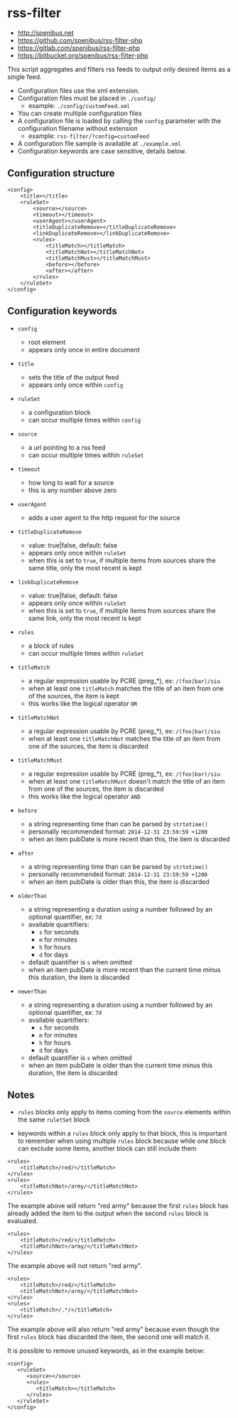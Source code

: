 rss-filter
==========


 - http://spenibus.net
 - https://github.com/spenibus/rss-filter-php
 - https://gitlab.com/spenibus/rss-filter-php
 - https://bitbucket.org/spenibus/rss-filter-php


This script aggregates and filters rss feeds to output only desired items as a
single feed.


-  Configuration files use the xml extension.
-  Configuration files must be placed in `./config/`
   -  example: `./config/customFeed.xml`
-  You can create multiple configuration files
-  A configuration file is loaded by calling the `config` parameter with the
   configuration filename without extension
   -  example: `rss-filter/?config=customFeed`
-  A configuration file sample is available at `./example.xml`
-  Configuration keywords are case sensitive, details below.


Configuration structure
-----------------------


````
<config>
    <title></title>
    <ruleSet>
        <source></source>
        <timeout></timeout>
        <userAgent></userAgent>
        <titleDuplicateRemove></titleDuplicateRemove>
        <linkDuplicateRemove></linkDuplicateRemove>
        <rules>
            <titleMatch></titleMatch>
            <titleMatchNot></titleMatchNot>
            <titleMatchMust></titleMatchMust>
            <before></before>
            <after></after>
        </rules>
    </ruleSet>
</config>
````


Configuration keywords
----------------------


 - `config`
   - root element
   - appears only once in entire document

 - `title`
   - sets the title of the output feed
   - appears only once within `config`

 - `ruleSet`
   - a configuration block
   - can occur multiple times within `config`

 - `source`
   - a url pointing to a rss feed
   - can occur multiple times within `ruleSet`

 - `timeout`
   - how long to wait for a source
   - this is any number above zero

 - `userAgent`
   - adds a user agent to the http request for the source

 - `titleDuplicateRemove`
   - value: true|false, default: false
   - appears only once within `ruleSet`
   - when this is set to `true`, if multiple items from sources share the same
     title, only the most recent is kept

 - `linkDuplicateRemove`
   - value: true|false, default: false
   - appears only once within `ruleSet`
   - when this is set to `true`, if multiple items from sources share the same
     link, only the most recent is kept

 - `rules`
   - a block of rules
   - can occur multiple times within `ruleSet`

 - `titleMatch`
   - a regular expression usable by PCRE (preg_*), ex: `/(foo|bar)/siu`
   - when at least one `titleMatch` matches the title of an item from one of
     the sources, the item is kept
   - this works like the logical operator `OR`

 - `titleMatchNot`
   - a regular expression usable by PCRE (preg_*), ex: `/(foo|bar)/siu`
   - when at least one `titleMatchNot` matches the title of an item from one of
     the sources, the item is discarded

 - `titleMatchMust`
   - a regular expression usable by PCRE (preg_*), ex: `/(foo|bar)/siu`
   - when at least one `titleMatchMust` doesn't match the title of an item from
     one of the sources, the item is discarded
   - this works like the logical operator `AND`

 - `before`
   - a string representing time than can be parsed by `strtotime()`
   - personally recommended format: `2014-12-31 23:59:59 +1200`
   - when an item pubDate is more recent than this, the item is discarded

 - `after`
   - a string representing time than can be parsed by `strtotime()`
   - personally recommended format: `2014-12-31 23:59:59 +1200`
   - when an item pubDate is older than this, the item is discarded

 - `olderThan`
   - a string representing a duration using a number followed by an optional quantifier, ex: `7d`
   - available quantifiers:
     - `s` for seconds
     - `m` for minutes
     - `h` for hours
     - `d` for days
   - default quantifier is `s` when omitted
   - when an item pubDate is more recent than the current time minus this duration, the item is discarded

 - `newerThan`
   - a string representing a duration using a number followed by an optional quantifier, ex: `7d`
   - available quantifiers:
     - `s` for seconds
     - `m` for minutes
     - `h` for hours
     - `d` for days
   - default quantifier is `s` when omitted
   - when an item pubDate is older than the current time minus this duration, the item is discarded


Notes
-----


 - `rules` blocks only apply to items coming from the `source` elements within the
same `ruletSet` block

 - keywords within a `rules` block only apply to that block, this is important to
remember when using multiple `rules` block because while one block can exclude
some items, another block can still include them

````
<rules>
    <titleMatch>/red/</titleMatch>
</rules>
<rules>
    <titleMatchNot>/army/</titleMatchNot>
</rules>
````


The example above will return "red army" because the first `rules` block has
already added the item to the output when the second `rules` block is evaluated.


````
<rules>
    <titleMatch>/red/</titleMatch>
    <titleMatchNot>/army/</titleMatchNot>
</rules>
````


The example above will not return "red army".


````
<rules>
    <titleMatch>/red/</titleMatch>
    <titleMatchNot>/army/</titleMatchNot>
</rules>
<rules>
    <titleMatch>/.*/</titleMatch>
</rules>
````


The example above will also return "red army" because even though the first
`rules` block has discarded the item, the second one will match it.


It is possible to remove unused keywords, as in the example below:


````
<config>
   <ruleSet>
      <source></source>
      <rules>
         <titleMatch></titleMatch>
      </rules>
   </ruleSet>
</config>
````
